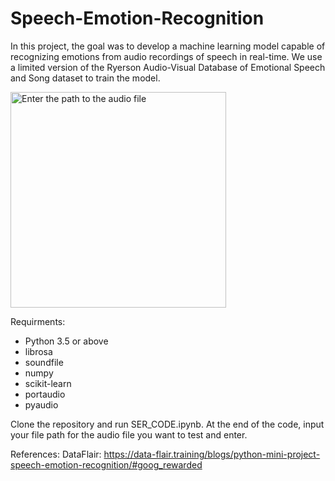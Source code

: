 # Speech-Emotion-Recognition
In this project, the goal was to develop a machine learning model capable of recognizing emotions from audio recordings of speech in real-time. We use a limited version of the Ryerson Audio-Visual Database of Emotional Speech and Song dataset to train the model.

<img width="345" alt="Enter the path to the audio file" src="https://github.com/user-attachments/assets/3da0767d-0849-41c0-baea-6797ff9cf2f1">

Requirments: 
- Python 3.5 or above
- librosa
- soundfile
- numpy
- scikit-learn
- portaudio
- pyaudio

Clone the repository and run SER_CODE.ipynb. At the end of the code, input your file path for the audio file you want to test and enter.

References: 
DataFlair: https://data-flair.training/blogs/python-mini-project-speech-emotion-recognition/#goog_rewarded 
